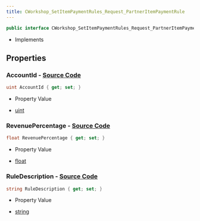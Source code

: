 ```yaml
---
title: CWorkshop_SetItemPaymentRules_Request_PartnerItemPaymentRule
---
```


```csharp
public interface CWorkshop_SetItemPaymentRules_Request_PartnerItemPaymentRule : ITypedProtobuf<CWorkshop_SetItemPaymentRules_Request_PartnerItemPaymentRule>, INativeHandle
```

- Implements

## Properties

### **AccountId** - [Source Code](https://github.com/swiftly-solution/swiftlys2/blob/main/managed/src/SwiftlyS2.Generated/Protobufs/Interfaces/CWorkshop_SetItemPaymentRules_Request_PartnerItemPaymentRule.cs#L13)

```csharp
uint AccountId { get; set; }
```

- Property Value

- [uint](https://learn.microsoft.com/dotnet/api/system.uint32)

### **RevenuePercentage** - [Source Code](https://github.com/swiftly-solution/swiftlys2/blob/main/managed/src/SwiftlyS2.Generated/Protobufs/Interfaces/CWorkshop_SetItemPaymentRules_Request_PartnerItemPaymentRule.cs#L16)

```csharp
float RevenuePercentage { get; set; }
```

- Property Value

- [float](https://learn.microsoft.com/dotnet/api/system.single)

### **RuleDescription** - [Source Code](https://github.com/swiftly-solution/swiftlys2/blob/main/managed/src/SwiftlyS2.Generated/Protobufs/Interfaces/CWorkshop_SetItemPaymentRules_Request_PartnerItemPaymentRule.cs#L19)

```csharp
string RuleDescription { get; set; }
```

- Property Value

- [string](https://learn.microsoft.com/dotnet/api/system.string)


